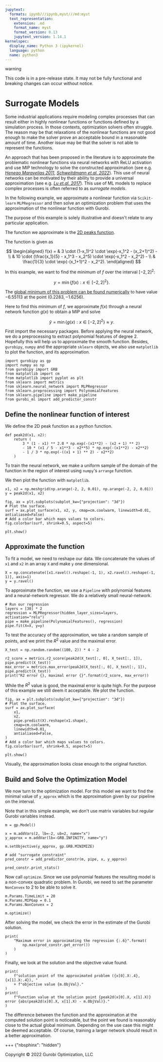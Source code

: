 ```yaml
---
jupytext:
  formats: ipynb///ipynb,myst///md:myst
  text_representation:
    extension: .md
    format_name: myst
    format_version: 0.13
    jupytext_version: 1.14.1
kernelspec:
  display_name: Python 3 (ipykernel)
  language: python
  name: python3
---
```


<div class="alert alert-warning">
warning

This code is in a pre-release state. It may not be fully functional and breaking changes
can occur without notice.

</div>

# Surrogate Models

Some industrial applications require modeling complex processes that can result
either in highly nonlinear functions or functions defined by a simulation
process. In those contexts, optimization solvers often struggle. The reason may
be that relaxations of the nonlinear functions are not good enough to make the
solver prove an acceptable bound in a reasonable amount of time. Another issue
may be that the solver is not able to represent the functions.

An approach that has been proposed in the literature is to approximate the
problematic nonlinear functions via neural networks with ReLU activation and use
MIP technology to solve the constructed approximation (see e.g. <cite
data-cite="Henao_Maravelias_2011">[Heneao Maravelias
2011](https://doi.org/https://doi.org/10.1002/aic.12341)</cite>, <cite
data-cite="Schweidtmann_2022"> [Schweitdmann et.al.
2022](https://arxiv.org/abs/2207.12722)</cite>). This use of neural networks can
be motivated by their ability to provide a universal approximation (see e.g.
<cite data-cite="Lu_Pu_2017">[Lu et.al.
2017](https://proceedings.neurips.cc/paper/2017/file/32cbf687880eb1674a07bf717761dd3a-Paper.pdf)</cite>).
This use of ML models to replace complex processes is often referred to as
*surrogate models*.

In the following example, we approximate a nonlinear function via `Scikit-learn`
`MLPRegressor` and then solve an optimization problem that uses the
approximation of the nonlinear function with Gurobi.

The purpose of this example is solely illustrative and doesn't relate to any
particular application.

The function we approximate is the [2D peaks
function](https://www.mathworks.com/help/matlab/ref/peaks.html#mw_46aeee28-390e-4373-aa47-e4a52447fc85).

The function is given as

$$ \begin{aligned} f(x) = & 3 \cdot (1-x_1)^2 \cdot \exp(-x_1^2 - (x_2+1)^2) -
\\
         & 10 \cdot (\frac{x_1}{5} - x_1^3 - x_2^5) \cdot \exp(-x_1^2 - x_2^2) - \\
         & \frac{1}{3} \cdot \exp(-(x_1+1)^2 - x_2^2).
\end{aligned} $$

In this example, we want to find the minimum of $f$ over the interval $[-2, 2]^2$:

$$ y = \min \{f(x) : x \in [-2,2]^2\}. $$

The [global minimum of this problem can be found
numerically](<https://www.math.uwaterloo.ca/~hwolkowi/henry/reports/talks.d/t09talks.d/09waterloomatlab.d/optimTipsWebinar/html/optimTipsTricksWalkthrough.html#18>)
to have value $-6.55113$ at the point $(0.2283, -1.6256)$.

Here to find this minimum of $f$, we approximate $f(x)$ through a neural network
function $g(x)$ to obtain a MIP and solve

$$ \hat y = \min \{g(x) : x \in [-2,2]^2\} \approx y. $$

First import the necessary packages. Before applying the neural network, we do a
preprocessing to extract polynomial features of degree 2. Hopefully this will
help us to approximate the smooth function. Besides, `gurobipy`, `numpy` and the
appropriate `sklearn` objects, we also use `matplotlib` to plot the function,
and its approximation.

```{code-cell} ipython3
import gurobipy as gp
import numpy as np
from gurobipy import GRB
from matplotlib import cm
from matplotlib import pyplot as plt
from sklearn import metrics
from sklearn.neural_network import MLPRegressor
from sklearn.preprocessing import PolynomialFeatures
from sklearn.pipeline import make_pipeline
from gurobi_ml import add_predictor_constr
```

## Define the nonlinear function of interest

We define the 2D peak function as a python function.

```{code-cell} ipython3
def peak2d(x1, x2):
    return (
        3 * (1 - x1) ** 2.0 * np.exp(-(x1**2) - (x2 + 1) ** 2)
        - 10 * (x1 / 5 - x1**3 - x2**5) * np.exp(-(x1**2) - x2**2)
        - 1 / 3 * np.exp(-((x1 + 1) ** 2) - x2**2)
    )
```

To train the neural network, we make a uniform sample of the domain of the
function in the region of interest using `numpy`'s `arrange` function.

We then plot the function with `matplotlib`.

```{code-cell} ipython3
x1, x2 = np.meshgrid(np.arange(-2, 2, 0.01), np.arange(-2, 2, 0.01))
y = peak2d(x1, x2)

fig, ax = plt.subplots(subplot_kw={"projection": "3d"})
# Plot the surface.
surf = ax.plot_surface(x1, x2, y, cmap=cm.coolwarm, linewidth=0.01, antialiased=False)
# Add a color bar which maps values to colors.
fig.colorbar(surf, shrink=0.5, aspect=5)

plt.show()
```

## Approximate the function

To fit a model, we need to reshape our data. We concatenate the values of `x1`
and `x2` in an array `X` and make `y` one dimensional.

```{code-cell} ipython3
X = np.concatenate([x1.ravel().reshape(-1, 1), x2.ravel().reshape(-1, 1)], axis=1)
y = y.ravel()
```

To approximate the function, we use a `Pipeline` with polynomial features and a
neural-network regressor. We do a relatively small neural-network.

```{code-cell} ipython3
# Run our regression
layers = [30] * 2
regression = MLPRegressor(hidden_layer_sizes=layers, activation="relu")
pipe = make_pipeline(PolynomialFeatures(), regression)
pipe.fit(X=X, y=y)
```

To test the accuracy of the approximation, we take a random sample of points,
and we print the $R^2$ value and the maximal error.

```{code-cell} ipython3
X_test = np.random.random((100, 2)) * 4 - 2

r2_score = metrics.r2_score(peak2d(X_test[:, 0], X_test[:, 1]), pipe.predict(X_test))
max_error = metrics.max_error(peak2d(X_test[:, 0], X_test[:, 1]), pipe.predict(X_test))
print("R2 error {}, maximal error {}".format(r2_score, max_error))
```

While the $R^2$ value is good, the maximal error is quite high. For the purpose
of this example we still deem it acceptable. We plot the function.

```{code-cell} ipython3
fig, ax = plt.subplots(subplot_kw={"projection": "3d"})
# Plot the surface.
surf = ax.plot_surface(
    x1,
    x2,
    pipe.predict(X).reshape(x1.shape),
    cmap=cm.coolwarm,
    linewidth=0.01,
    antialiased=False,
)
# Add a color bar which maps values to colors.
fig.colorbar(surf, shrink=0.5, aspect=5)

plt.show()
```

Visually, the approximation looks close enough to the original function.

## Build and Solve the Optimization Model

We now turn to the optimization model. For this model we want to find the
minimal value of `y_approx` which is the approximation given by our pipeline on
the interval.

Note that in this simple example, we don't use matrix variables but regular
Gurobi variables instead.

```{code-cell} ipython3
m = gp.Model()

x = m.addVars(2, lb=-2, ub=2, name="x")
y_approx = m.addVar(lb=-GRB.INFINITY, name="y")

m.setObjective(y_approx, gp.GRB.MINIMIZE)

# add "surrogate constraint"
pred_constr = add_predictor_constr(m, pipe, x, y_approx)

pred_constr.print_stats()
```

Now call `optimize`. Since we use polynomial features the resulting model is a
non-convex quadratic problem. In Gurobi, we need to set the parameter
`NonConvex` to 2 to be able to solve it.

```{code-cell} ipython3
m.Params.TimeLimit = 20
m.Params.MIPGap = 0.1
m.Params.NonConvex = 2

m.optimize()
```

After solving the model, we check the error in the estimate of the Gurobi
solution.

```{code-cell} ipython3
print(
    "Maximum error in approximating the regression {:.6}".format(
        np.max(pred_constr.get_error())
    )
)
```

Finally, we look at the solution and the objective value found.

```{code-cell} ipython3
print(
    f"solution point of the approximated problem ({x[0].X:.4}, {x[1].X:.4}), "
    + f"objective value {m.ObjVal}."
)
print(
    f"Function value at the solution point {peak2d(x[0].X, x[1].X)} error {abs(peak2d(x[0].X, x[1].X) - m.ObjVal)}."
)
```

The difference between the function and the approximation at the computed
solution point is noticeable, but the point we found is reasonably close to the
actual global minimum. Depending on the use case this might be deemed
acceptable. Of course, training a larger network should result in a better
approximation.

+++ {"nbsphinx": "hidden"}

Copyright © 2022 Gurobi Optimization, LLC
